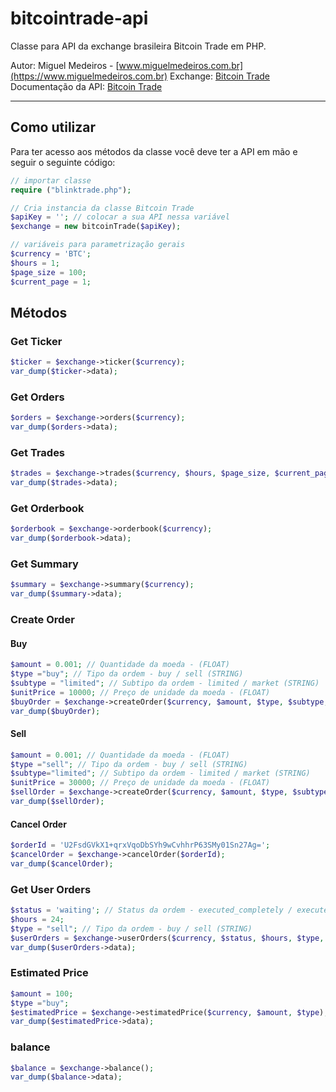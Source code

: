 # bitcointrade-api
Classe para API da exchange brasileira Bitcoin Trade em PHP.


Autor: Miguel Medeiros - [www.miguelmedeiros.com.br](https://www.miguelmedeiros.com.br)
Exchange: [Bitcoin Trade](https://www.bitcointrade.com.br/)
Documentação da API: [Bitcoin Trade](https://apidocs.bitcointrade.com.br/)

---

## Como utilizar
Para ter acesso aos métodos da classe você deve ter a API em mão e seguir o seguinte código:
```php
// importar classe
require ("blinktrade.php");

// Cria instancia da classe Bitcoin Trade
$apiKey = ''; // colocar a sua API nessa variável
$exchange = new bitcoinTrade($apiKey);

// variáveis para parametrização gerais
$currency = 'BTC';
$hours = 1;
$page_size = 100;
$current_page = 1;   
```
## Métodos
### Get Ticker
```php
$ticker = $exchange->ticker($currency);
var_dump($ticker->data);
```

### Get Orders
```php
$orders = $exchange->orders($currency);
var_dump($orders->data);
```

### Get Trades
```php
$trades = $exchange->trades($currency, $hours, $page_size, $current_page);
var_dump($trades->data);
```

### Get Orderbook
```php
$orderbook = $exchange->orderbook($currency);
var_dump($orderbook->data);
```

### Get Summary
```php
$summary = $exchange->summary($currency);
var_dump($summary->data);
```

### Create Order
#### Buy
```php
$amount = 0.001; // Quantidade da moeda - (FLOAT)
$type ="buy"; // Tipo da ordem - buy / sell (STRING)
$subtype = "limited"; // Subtipo da ordem - limited / market (STRING)
$unitPrice = 10000; // Preço de unidade da moeda - (FLOAT)
$buyOrder = $exchange->createOrder($currency, $amount, $type, $subtype, $unitPrice);
var_dump($buyOrder);
```

#### Sell
```php
$amount = 0.001; // Quantidade da moeda - (FLOAT)
$type ="sell"; // Tipo da ordem - buy / sell (STRING)
$subtype="limited"; // Subtipo da ordem - limited / market (STRING)
$unitPrice = 30000; // Preço de unidade da moeda - (FLOAT)
$sellOrder = $exchange->createOrder($currency, $amount, $type, $subtype, $unitPrice);
var_dump($sellOrder);
```

#### Cancel Order
```php
$orderId = 'U2FsdGVkX1+qrxVqoDbSYh9wCvhhrP63SMy01Sn27Ag=';
$cancelOrder = $exchange->cancelOrder($orderId);
var_dump($cancelOrder);
```

### Get User Orders
```php
$status = 'waiting'; // Status da ordem - executed_completely / executed_partially / waiting / canceled (STRING)
$hours = 24;
$type = "sell"; // Tipo da ordem - buy / sell (STRING)
$userOrders = $exchange->userOrders($currency, $status, $hours, $type, $page_size, $current_page);
var_dump($userOrders->data);
```

### Estimated Price
```php
$amount = 100;
$type ="buy";
$estimatedPrice = $exchange->estimatedPrice($currency, $amount, $type);
var_dump($estimatedPrice->data);
```

### balance
```php
$balance = $exchange->balance();
var_dump($balance->data);
```